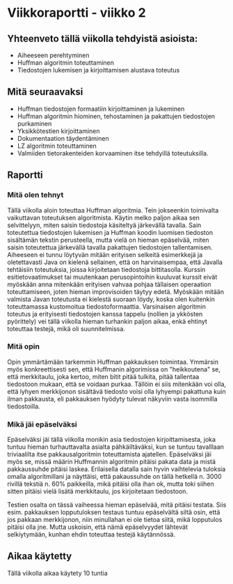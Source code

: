 # Viikkoraportti - viikko 2

## Yhteenveto tällä viikolla tehdyistä asioista:

- Aiheeseen perehtyminen
- Huffman algoritmin toteuttaminen
- Tiedostojen lukemisen ja kirjoittamisen alustava toteutus

## Mitä seuraavaksi

- Huffman tiedostojen formaatiin kirjoittaminen ja lukeminen
- Huffman algoritmin hiominen, tehostaminen ja pakattujen tiedostojen purkaminen
- Yksikkötestien kirjoittaminen
- Dokumentaation täydentäminen
- LZ algoritmin toteuttaminen
- Valmiiden tietorakenteiden korvaaminen itse tehdyillä toteutuksilla.

## Raportti

### Mitä olen tehnyt

Tällä viikolla aloin toteuttaa Huffman algoritmia. Tein jokseenkin toimivalta vaikuttavan toteutuksen algoritmista. Käytin melko paljon aikaa sen selvittelyyn, miten saisin tiedostoja käsiteltyä järkevällä tavalla. Sain toteutettua tiedostojen lukemisen ja Huffman koodin luomisen tiedoston sisältämän tekstin perusteella, mutta vielä on hieman epäselvää, miten saisin toteutettua järkevällä tavalla pakattujen tiedostojen tallentamisen. Aiheeseen ei tunnu löytyvän mitään erityisen selkeitä esimerkkejä ja oletettavasti Java on kielenä sellainen, että on harvinaisempaa, että Javalla tehtäisiin toteutuksia, joissa kirjoitetaan tiedostoja bittitasolla. Kurssin esitietovaatimukset tai muutenkaan perusopintoihin kuuluvat kurssit eivät myöskään anna mitenkään erityisen vahvaa pohjaa tällaisen operaation toteuttamiseen, joten hieman improvisoiden täytyy edetä. Myöskään mitään valmista Javan toteutusta ei kielestä suoraan löydy, koska olen kuitenkin toteuttamassa kustomoitua tiedostoformaattia. Varsinaisen algoritmin toteutus ja erityisesti tiedostojen kanssa tappelu (nollien ja ykkösten pyörittely) vei tällä viikolla hieman turhankin paljon aikaa, enkä ehtinyt toteuttaa testejä, mikä oli suunnitelmissa.

### Mitä opin

Opin ymmärtämään tarkemmin Huffman pakkauksen toimintaa. Ymmärsin myös konkreettisesti sen, että Huffmanin algorimissa on "heikkoutena" se, että merkkitaulu, joka kertoo, miten bitit pitää tulkita, pitää tallentaa tiedostoon mukaan, että se voidaan purkaa. Tällöin ei siis mitenkään voi olla, että lyhyen merkkijonon sisältävä tiedosto voisi olla lyhyempi pakattuna kuin ilman pakkausta, eli pakkauksen hyödyty tulevat näkyviin vasta isommilla tiedostoilla.

### Mikä jäi epäselväksi

Epäselväksi jäi tällä viikolla monikin asia tiedostojen kirjoittamisesta, joka tuntuu hieman turhauttavalta asialta pähkäiltäväksi, kun se tuntuu tavalllaan triviaalilta itse pakkausalgoritmin toteuttamista ajatellen. Epäselväksi jäi myös se, missä määrin Huffmannin algoritmin pitäisi pakata data ja mistä pakkaussuhde pitäisi laskea. Erilaisella datalla sain hyvin vaihtelevia tuloksia omalla algoritmillani ja näyttäisi, että pakaussuhde on tällä hetkellä n. 3000 rivillä tekstiä n. 60% paikkeilla, mikä pitäisi olla ihan ok, mutta toki siihen sitten pitäisi vielä lisätä merkkitaulu, jos kirjoitetaan tiedostoon.

Testien osalta on tässä vaiheessa hieman epäselvää, mitä pitäisi testata. Siis esim. pakkauksen lopputuloksen testaus tuntuu epäselvältä siltä osin, että jos pakkaan merkkijonon, niin minullahan ei ole tietoa siitä, mikä lopputulos pitäisi olla jne. Mutta uskoisin, että nämä epäselvyydet lähtevät selkiytymään, kunhan ehdin toteuttaa testejä käytännössä.

## Aikaa käytetty

Tällä viikolla aikaa käytety 10 tuntia
